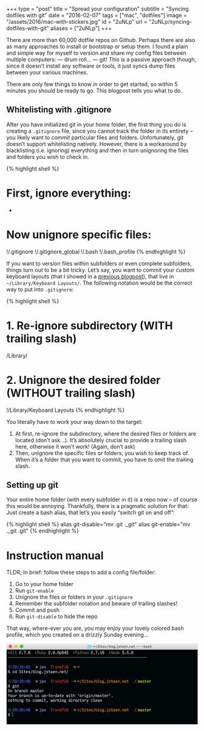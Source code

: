+++
type = "post"
title = "Spread your configuration"
subtitle = "Syncing dotfiles with git"
date = "2016-02-07"
tags = ["mac", "dotfiles"]
image = "/assets/2016/mac-with-stickers.jpg"
id = "2uNLp"
url = "2uNLp/syncing-dotfiles-with-git"
aliases = ["2uNLp"]
+++

There are more than 60,000 dotfile repos on Github. Perhaps there are also as many approaches to install or bootstrap or setup them. I found a plain and simple way for myself to version and share my config files between multiple computers: — drum roll… — git! This is a passive approach though, since it doesn’t install any software or tools, it just syncs dump files between your various machines.

There are only few things to know in order to get started, so within 5 minutes you should be ready to go. This blogpost tells you what to do.

## Whitelisting with .gitignore

After you have initialized git in your home folder, the first thing you do is creating a `.gitignore` file, since you cannot track the folder in its entirety – you likely want to commit particular files and folders. Unfortunately, git doesn’t support whitelisting natively. However, there is a workaround by blacklisting (i.e. ignoring) everything and then in turn unignoring the files and folders you wish to check in.

{% highlight shell %}
# First, ignore everything:
*

# Now unignore specific files:
!/.gitignore
!/.gitignore_global
!/.bash
!/.bash_profile
{% endhighlight %}

If you want to version files within subfolders or even complete subfolders, things turn out to be a bit tricky. Let’s say, you want to commit your custom keyboard layouts (that I showed in a [previous blogpost](http://jotaen.net/4haPC/stop-using-ascii-art)), that live in `~/Library/Keyboard Layouts/`. The following notation would be the correct way to put into `.gitignore`:

{% highlight shell %}
# 1. Re-ignore subdirectory (WITH trailing slash)
/Library/
# 2. Unignore the desired folder (WITHOUT trailing slash)
!/Library/Keyboard Layouts
{% endhighlight %}

You literally have to work your way down to the target:

1. At first, re-ignore the subdirectory, where the desired files or folders are located (don’t ask…). It’s absolutely crucial to provide a trailing slash here, otherwise it won’t work! (Again, don’t ask)
2. Then, unignore the specific files or folders, you wish to keep track of. When it’s a folder that you want to commit, you have to omit the trailing slash.

## Setting up git

Your entire home folder (with every subfolder in it) is a repo now – of course this would be annoying. Thankfully, there is a pragmatic solution for that: Just create a bash alias, that let’s you easily “switch git on and off”:

{% highlight shell %}
alias git-disable="mv .git ._git"
alias git-enable="mv ._git .git"
{% endhighlight %}

# Instruction manual

TLDR; In brief: follow these steps to add a config file/folder:

1. Go to your home folder
2. Run `git-enable`
3. Unignore the files or folders in your `.gitignore`
4. Remember the subfolder notation and beware of trailing slashes!
5. Commit and push
6. Run `git-disable` to hide the repo

That way, where-ever you are, you may enjoy your lovely colored bash profile, which you created on a drizzly Sunday evening…

![Colored bash profile](/assets/2016/bash-profile.jpg)
